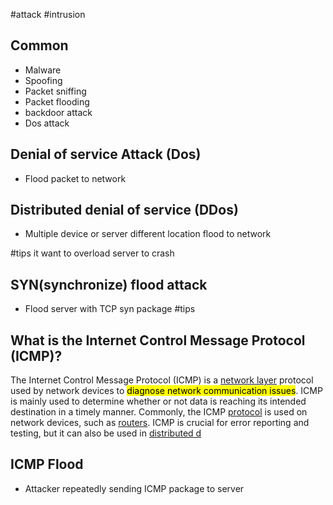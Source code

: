 #attack #intrusion
## Common
- Malware
- Spoofing
- Packet sniffing
- Packet flooding
- backdoor attack
- Dos attack

## Denial of service Attack (Dos)
- Flood packet to network

## Distributed denial of service (DDos)
- Multiple device or server different location flood to network

#tips it want to overload server to crash

## SYN(synchronize) flood attack
- Flood server with TCP syn package
#tips 
## What is the Internet Control Message Protocol (ICMP)?

The Internet Control Message Protocol (ICMP) is a [network layer](https://www.cloudflare.com/learning/network-layer/what-is-the-network-layer/) protocol used by network devices to <mark class="hltr-yellow">diagnose network communication issues</mark>. ICMP is mainly used to determine whether or not data is reaching its intended destination in a timely manner. Commonly, the ICMP [protocol](https://www.cloudflare.com/learning/network-layer/what-is-a-protocol/) is used on network devices, such as [routers](https://www.cloudflare.com/learning/network-layer/what-is-a-router/). ICMP is crucial for error reporting and testing, but it can also be used in [distributed d](https://www.cloudflare.com/learning/ddos/what-is-a-ddos-attack/)


## ICMP Flood
- Attacker repeatedly sending ICMP package to server
